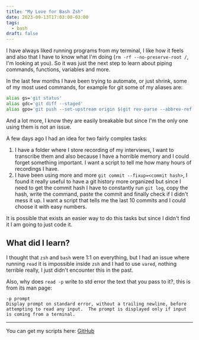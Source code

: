 ```yaml
---
title: "My Love for Bash Zsh"
date: 2023-09-13T17:03:00-03:00
tags:
  - bash
draft: false
---
```

I have always liked running programs from my terminal, I like how it feels and also that I have to know what I'm doing (`rm -rf --no-preserve-root /`, I'm looking at you). So it was just the next step to learn about piping commands, functions, variables and more.

In the last few months I have been trying to automate, or just shrink, some of my most used commands, for example for git some of my aliases are:

```bash
alias gs='git status'
alias gdc='git diff --staged'
alias gpo='git push --set-upstream origin $(git rev-parse --abbrev-ref HEAD)'
```
And a lot more, I know they are easily breakable but since I'm the only one using them is not an issue.

A few days ago I had an idea for two fairly complex tasks:
1. I have a folder where I store recording of my interviews, I want to transcribe them and also because I have a horrible memory and I could forget something important. I want a script to tell me how many hours of recordings I have.
2. I have been using more and more `git commit --fixup=<commit hash>`, I found it really useful to have a git history more organized but since I need to get the commit hash I have to constantly run `git log`, copy the hash, write the command, paste the commit and finally check if I didn't mess it up. I want a script that tells me the last 10 commits and I could choose it with easy numbers.

It is possible that exists an easier way to do this tasks but since I didn't find it I am going to just code it.

## What did I learn?
I thought that `zsh` and `bash` were 1:1 on everything, but I had an issue where running `read` it is impossible inside `zsh` and I had to use `vared`, nothing terrible really, I just didn't encounter this in the past. 

Also, why does `read -p` write to std error the text that you pass to it?, this is from its man page:
```
-p prompt
Display prompt on standard error, without a trailing newline, before attempting to read any input.  The prompt is displayed only if input is coming from a terminal.
```

---
You can get my scripts here: [GitHub](https://github.com/Leonardo-de-Requesens/scripts)

